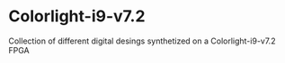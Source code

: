 # Colorlight-i9-v7.2
Collection of different digital desings synthetized on a Colorlight-i9-v7.2 FPGA
